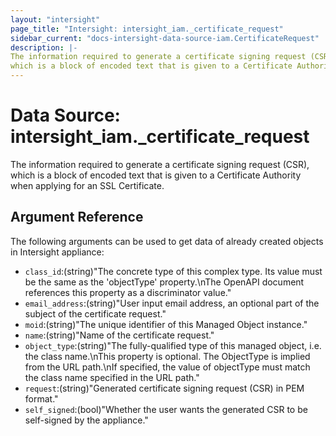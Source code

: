 ```yaml
---
layout: "intersight"
page_title: "Intersight: intersight_iam._certificate_request"
sidebar_current: "docs-intersight-data-source-iam.CertificateRequest"
description: |-
The information required to generate a certificate signing request (CSR),
which is a block of encoded text that is given to a Certificate Authority when applying for an SSL Certificate.
---
```


# Data Source: intersight_iam._certificate_request
The information required to generate a certificate signing request (CSR),
which is a block of encoded text that is given to a Certificate Authority when applying for an SSL Certificate.
## Argument Reference
The following arguments can be used to get data of already created objects in Intersight appliance:
* `class_id`:(string)"The concrete type of this complex type. Its value must be the same as the 'objectType' property.\nThe OpenAPI document references this property as a discriminator value."
* `email_address`:(string)"User input email address, an optional part of the subject of the certificate request."
* `moid`:(string)"The unique identifier of this Managed Object instance."
* `name`:(string)"Name of the certificate request."
* `object_type`:(string)"The fully-qualified type of this managed object, i.e. the class name.\nThis property is optional. The ObjectType is implied from the URL path.\nIf specified, the value of objectType must match the class name specified in the URL path."
* `request`:(string)"Generated certificate signing request (CSR) in PEM format."
* `self_signed`:(bool)"Whether the user wants the generated CSR to be self-signed by the appliance."
